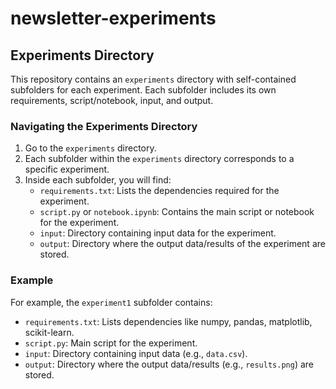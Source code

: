 # newsletter-experiments

## Experiments Directory

This repository contains an `experiments` directory with self-contained subfolders for each experiment. Each subfolder includes its own requirements, script/notebook, input, and output.

### Navigating the Experiments Directory

1. Go to the `experiments` directory.
2. Each subfolder within the `experiments` directory corresponds to a specific experiment.
3. Inside each subfolder, you will find:
   - `requirements.txt`: Lists the dependencies required for the experiment.
   - `script.py` or `notebook.ipynb`: Contains the main script or notebook for the experiment.
   - `input`: Directory containing input data for the experiment.
   - `output`: Directory where the output data/results of the experiment are stored.

### Example

For example, the `experiment1` subfolder contains:
- `requirements.txt`: Lists dependencies like numpy, pandas, matplotlib, scikit-learn.
- `script.py`: Main script for the experiment.
- `input`: Directory containing input data (e.g., `data.csv`).
- `output`: Directory where the output data/results (e.g., `results.png`) are stored.
